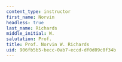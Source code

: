 ```yaml
---
content_type: instructor
first_name: Norvin
headless: true
last_name: Richards
middle_initial: W.
salutation: Prof.
title: Prof. Norvin W. Richards
uid: 906fb5b5-becc-0ab7-eccd-df0d09c0f34b
---
```

